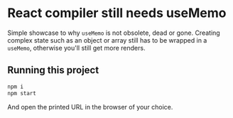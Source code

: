 # React compiler still needs useMemo

Simple showcase to why `useMemo` is not obsolete, dead or gone. Creating complex state such as an object or array still has to be wrapped in a `useMemo`, otherwise you'll still get more renders.

## Running this project

```bash
npm i
npm start
```

And open the printed URL in the browser of your choice.
